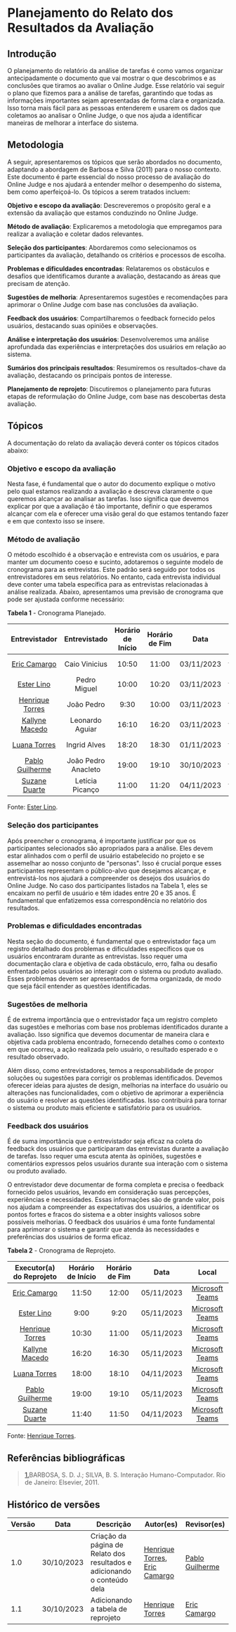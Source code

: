 # Planejamento do Relato dos Resultados da Avaliação

## Introdução

O planejamento do relatório da análise de tarefas é como vamos organizar antecipadamente o documento que vai mostrar o que descobrimos e as conclusões que tiramos ao avaliar o Online Judge. Esse relatório vai seguir o plano que fizemos para a análise de tarefas, garantindo que todas as informações importantes sejam apresentadas de forma clara e organizada. Isso torna mais fácil para as pessoas entenderem e usarem os dados que coletamos ao analisar o Online Judge, o que nos ajuda a identificar maneiras de melhorar a interface do sistema.

## Metodologia

A seguir, apresentaremos os tópicos que serão abordados no documento, adaptando a abordagem de Barbosa e Silva (2011) para o nosso contexto. Este documento é parte essencial do nosso processo de avaliação do Online Judge e nos ajudará a entender melhor o desempenho do sistema, bem como aperfeiçoá-lo. Os tópicos a serem tratados incluem:

**Objetivo e escopo da avaliação**: Descreveremos o propósito geral e a extensão da avaliação que estamos conduzindo no Online Judge.

**Método de avaliação**: Explicaremos a metodologia que empregamos para realizar a avaliação e coletar dados relevantes.

**Seleção dos participantes**: Abordaremos como selecionamos os participantes da avaliação, detalhando os critérios e processos de escolha.

**Problemas e dificuldades encontradas**: Relataremos os obstáculos e desafios que identificamos durante a avaliação, destacando as áreas que precisam de atenção.

**Sugestões de melhoria**: Apresentaremos sugestões e recomendações para aprimorar o Online Judge com base nas conclusões da avaliação.

**Feedback dos usuários**: Compartilharemos o feedback fornecido pelos usuários, destacando suas opiniões e observações.

**Análise e interpretação dos usuários**: Desenvolveremos uma análise aprofundada das experiências e interpretações dos usuários em relação ao sistema.

**Sumários dos principais resultados**: Resumiremos os resultados-chave da avaliação, destacando os principais pontos de interesse.

**Planejamento de reprojeto**: Discutiremos o planejamento para futuras etapas de reformulação do Online Judge, com base nas descobertas desta avaliação.

## Tópicos

A documentação do relato da avaliação deverá conter os tópicos citados abaixo:

### Objetivo e escopo da avaliação

Nesta fase, é fundamental que o autor do documento explique o motivo pelo qual estamos realizando a avaliação e descreva claramente o que queremos alcançar ao analisar as tarefas. Isso significa que devemos explicar por que a avaliação é tão importante, definir o que esperamos alcançar com ela e oferecer uma visão geral do que estamos tentando fazer e em que contexto isso se insere.

### Método de avaliação

O método escolhido é a observação e entrevista com os usuários, e para manter um documento coeso e sucinto, adotaremos o seguinte modelo de cronograma para as entrevistas. Este padrão será seguido por todos os entrevistadores em seus relatórios. No entanto, cada entrevista individual deve conter uma tabela específica para as entrevistas relacionadas à análise realizada. Abaixo, apresentamos uma previsão de cronograma que pode ser ajustada conforme necessário:

**Tabela 1** - Cronograma Planejado.

| Entrevistador | Entrevistado | Horário de Início | Horário de Fim |    Data    |    Local     |
| :----------------: | :-------------: | :---------------: | :------------: | :--------: | :----------: |
| [Eric Camargo](https://github.com/ericcs10) | Caio Vinicius | 10:50  | 11:00  | 03/11/2023  | [Microsoft Teams](https://www.microsoft.com/pt-br/microsoft-teams/compare-microsoft-teams-options-b?ef_id=_k_Cj0KCQjwhfipBhCqARIsAH9msbkh56peWVo27EaDzR8EbqXYiLK6YwC1NKbGDkdcn2Cmym6qqf15RrcaAthyEALw_wcB_k_&OCID=AIDcmm744r0i0o_SEM__k_Cj0KCQjwhfipBhCqARIsAH9msbkh56peWVo27EaDzR8EbqXYiLK6YwC1NKbGDkdcn2Cmym6qqf15RrcaAthyEALw_wcB_k_&gclid=Cj0KCQjwhfipBhCqARIsAH9msbkh56peWVo27EaDzR8EbqXYiLK6YwC1NKbGDkdcn2Cmym6qqf15RrcaAthyEALw_wcB) |
| [Ester Lino](https://github.com/esteerlino) | Pedro Miguel | 10:00 | 10:20 | 03/11/2023 | [Microsoft Teams](https://www.microsoft.com/pt-br/microsoft-teams/compare-microsoft-teams-options-b?ef_id=_k_Cj0KCQjwhfipBhCqARIsAH9msbkh56peWVo27EaDzR8EbqXYiLK6YwC1NKbGDkdcn2Cmym6qqf15RrcaAthyEALw_wcB_k_&OCID=AIDcmm744r0i0o_SEM__k_Cj0KCQjwhfipBhCqARIsAH9msbkh56peWVo27EaDzR8EbqXYiLK6YwC1NKbGDkdcn2Cmym6qqf15RrcaAthyEALw_wcB_k_&gclid=Cj0KCQjwhfipBhCqARIsAH9msbkh56peWVo27EaDzR8EbqXYiLK6YwC1NKbGDkdcn2Cmym6qqf15RrcaAthyEALw_wcB) |
| [Henrique Torres](https://github.com/henriqtorresl) | João Pedro | 9:30  | 10:00  | 03/11/2023  | [Microsoft Teams](https://www.microsoft.com/pt-br/microsoft-teams/compare-microsoft-teams-options-b?ef_id=_k_Cj0KCQjwhfipBhCqARIsAH9msbkh56peWVo27EaDzR8EbqXYiLK6YwC1NKbGDkdcn2Cmym6qqf15RrcaAthyEALw_wcB_k_&OCID=AIDcmm744r0i0o_SEM__k_Cj0KCQjwhfipBhCqARIsAH9msbkh56peWVo27EaDzR8EbqXYiLK6YwC1NKbGDkdcn2Cmym6qqf15RrcaAthyEALw_wcB_k_&gclid=Cj0KCQjwhfipBhCqARIsAH9msbkh56peWVo27EaDzR8EbqXYiLK6YwC1NKbGDkdcn2Cmym6qqf15RrcaAthyEALw_wcB) |
| [Kallyne Macedo](https://github.com/kalipassos) | Leonardo Aguiar | 16:10  | 16:20  | 03/11/2023  | [Microsoft Teams](https://www.microsoft.com/pt-br/microsoft-teams/compare-microsoft-teams-options-b?ef_id=_k_Cj0KCQjwhfipBhCqARIsAH9msbkh56peWVo27EaDzR8EbqXYiLK6YwC1NKbGDkdcn2Cmym6qqf15RrcaAthyEALw_wcB_k_&OCID=AIDcmm744r0i0o_SEM__k_Cj0KCQjwhfipBhCqARIsAH9msbkh56peWVo27EaDzR8EbqXYiLK6YwC1NKbGDkdcn2Cmym6qqf15RrcaAthyEALw_wcB_k_&gclid=Cj0KCQjwhfipBhCqARIsAH9msbkh56peWVo27EaDzR8EbqXYiLK6YwC1NKbGDkdcn2Cmym6qqf15RrcaAthyEALw_wcB) |
| [Luana Torres](https://github.com/luanatorress) | Ingrid Alves  | 18:20  | 18:30  | 01/11/2023  | [Microsoft Teams](https://www.microsoft.com/pt-br/microsoft-teams/compare-microsoft-teams-options-b?ef_id=_k_Cj0KCQjwhfipBhCqARIsAH9msbkh56peWVo27EaDzR8EbqXYiLK6YwC1NKbGDkdcn2Cmym6qqf15RrcaAthyEALw_wcB_k_&OCID=AIDcmm744r0i0o_SEM__k_Cj0KCQjwhfipBhCqARIsAH9msbkh56peWVo27EaDzR8EbqXYiLK6YwC1NKbGDkdcn2Cmym6qqf15RrcaAthyEALw_wcB_k_&gclid=Cj0KCQjwhfipBhCqARIsAH9msbkh56peWVo27EaDzR8EbqXYiLK6YwC1NKbGDkdcn2Cmym6qqf15RrcaAthyEALw_wcB) |
| [Pablo Guilherme](https://github.com/PabloGJBS) | João Pedro Anacleto | 19:00 | 19:10 | 30/10/2023 | [Microsoft Teams](https://www.microsoft.com/pt-br/microsoft-teams/compare-microsoft-teams-options-b?ef_id=_k_Cj0KCQjwhfipBhCqARIsAH9msbkh56peWVo27EaDzR8EbqXYiLK6YwC1NKbGDkdcn2Cmym6qqf15RrcaAthyEALw_wcB_k_&OCID=AIDcmm744r0i0o_SEM__k_Cj0KCQjwhfipBhCqARIsAH9msbkh56peWVo27EaDzR8EbqXYiLK6YwC1NKbGDkdcn2Cmym6qqf15RrcaAthyEALw_wcB_k_&gclid=Cj0KCQjwhfipBhCqARIsAH9msbkh56peWVo27EaDzR8EbqXYiLK6YwC1NKbGDkdcn2Cmym6qqf15RrcaAthyEALw_wcB) |
| [Suzane Duarte](https://github.com/suzaneduarte) | Letícia Picanço  | 11:00 | 11:20 | 04/11/2023 | [Microsoft Teams](https://www.microsoft.com/pt-br/microsoft-teams/compare-microsoft-teams-options-b?ef_id=_k_Cj0KCQjwhfipBhCqARIsAH9msbkh56peWVo27EaDzR8EbqXYiLK6YwC1NKbGDkdcn2Cmym6qqf15RrcaAthyEALw_wcB_k_&OCID=AIDcmm744r0i0o_SEM__k_Cj0KCQjwhfipBhCqARIsAH9msbkh56peWVo27EaDzR8EbqXYiLK6YwC1NKbGDkdcn2Cmym6qqf15RrcaAthyEALw_wcB_k_&gclid=Cj0KCQjwhfipBhCqARIsAH9msbkh56peWVo27EaDzR8EbqXYiLK6YwC1NKbGDkdcn2Cmym6qqf15RrcaAthyEALw_wcB) |

Fonte: [Ester Lino](https://github.com/esteerlino).

### Seleção dos participantes

Após preencher o cronograma, é importante justificar por que os participantes selecionados são apropriados para a análise. Eles devem estar alinhados com o perfil de usuário estabelecido no projeto e se assemelhar ao nosso conjunto de "personas". Isso é crucial porque esses participantes representam o público-alvo que desejamos alcançar, e entrevistá-los nos ajudará a compreender os desejos dos usuários do Online Judge. No caso dos participantes listados na Tabela 1, eles se encaixam no perfil de usuário e têm idades entre 20 e 35 anos. É fundamental que enfatizemos essa correspondência no relatório dos resultados.

### Problemas e dificuldades encontradas

Nesta seção do documento, é fundamental que o entrevistador faça um registro detalhado dos problemas e dificuldades específicos que os usuários encontraram durante as entrevistas. Isso requer uma documentação clara e objetiva de cada obstáculo, erro, falha ou desafio enfrentado pelos usuários ao interagir com o sistema ou produto avaliado. Esses problemas devem ser apresentados de forma organizada, de modo que seja fácil entender as questões identificadas.

### Sugestões de melhoria

É de extrema importância que o entrevistador faça um registro completo das sugestões e melhorias com base nos problemas identificados durante a avaliação. Isso significa que devemos documentar de maneira clara e objetiva cada problema encontrado, fornecendo detalhes como o contexto em que ocorreu, a ação realizada pelo usuário, o resultado esperado e o resultado observado.

Além disso, como entrevistadores, temos a responsabilidade de propor soluções ou sugestões para corrigir os problemas identificados. Devemos oferecer ideias para ajustes de design, melhorias na interface do usuário ou alterações nas funcionalidades, com o objetivo de aprimorar a experiência do usuário e resolver as questões identificadas. Isso contribuirá para tornar o sistema ou produto mais eficiente e satisfatório para os usuários.

### Feedback dos usuários

É de suma importância que o entrevistador seja eficaz na coleta do feedback dos usuários que participaram das entrevistas durante a avaliação de tarefas. Isso requer uma escuta atenta às opiniões, sugestões e comentários expressos pelos usuários durante sua interação com o sistema ou produto avaliado.

O entrevistador deve documentar de forma completa e precisa o feedback fornecido pelos usuários, levando em consideração suas percepções, experiências e necessidades. Essas informações são de grande valor, pois nos ajudam a compreender as expectativas dos usuários, a identificar os pontos fortes e fracos do sistema e a obter insights valiosos sobre possíveis melhorias. O feedback dos usuários é uma fonte fundamental para aprimorar o sistema e garantir que atenda às necessidades e preferências dos usuários de forma eficaz.

**Tabela 2** - Cronograma de Reprojeto.

| Executor(a) do Reprojeto | Horário de Início | Horário de Fim |    Data    |    Local     |
| :----------------: | :---------------: | :------------: | :--------: | :----------: |
| [Eric Camargo](https://github.com/ericcs10) | 11:50  | 12:00  | 05/11/2023  | [Microsoft Teams](https://www.microsoft.com/pt-br/microsoft-teams/compare-microsoft-teams-options-b?ef_id=_k_Cj0KCQjwhfipBhCqARIsAH9msbkh56peWVo27EaDzR8EbqXYiLK6YwC1NKbGDkdcn2Cmym6qqf15RrcaAthyEALw_wcB_k_&OCID=AIDcmm744r0i0o_SEM__k_Cj0KCQjwhfipBhCqARIsAH9msbkh56peWVo27EaDzR8EbqXYiLK6YwC1NKbGDkdcn2Cmym6qqf15RrcaAthyEALw_wcB_k_&gclid=Cj0KCQjwhfipBhCqARIsAH9msbkh56peWVo27EaDzR8EbqXYiLK6YwC1NKbGDkdcn2Cmym6qqf15RrcaAthyEALw_wcB) |
| [Ester Lino](https://github.com/esteerlino) | 9:00 | 9:20 | 05/11/2023 | [Microsoft Teams](https://www.microsoft.com/pt-br/microsoft-teams/compare-microsoft-teams-options-b?ef_id=_k_Cj0KCQjwhfipBhCqARIsAH9msbkh56peWVo27EaDzR8EbqXYiLK6YwC1NKbGDkdcn2Cmym6qqf15RrcaAthyEALw_wcB_k_&OCID=AIDcmm744r0i0o_SEM__k_Cj0KCQjwhfipBhCqARIsAH9msbkh56peWVo27EaDzR8EbqXYiLK6YwC1NKbGDkdcn2Cmym6qqf15RrcaAthyEALw_wcB_k_&gclid=Cj0KCQjwhfipBhCqARIsAH9msbkh56peWVo27EaDzR8EbqXYiLK6YwC1NKbGDkdcn2Cmym6qqf15RrcaAthyEALw_wcB) |
| [Henrique Torres](https://github.com/henriqtorresl) | 10:30  | 11:00  | 05/11/2023  | [Microsoft Teams](https://www.microsoft.com/pt-br/microsoft-teams/compare-microsoft-teams-options-b?ef_id=_k_Cj0KCQjwhfipBhCqARIsAH9msbkh56peWVo27EaDzR8EbqXYiLK6YwC1NKbGDkdcn2Cmym6qqf15RrcaAthyEALw_wcB_k_&OCID=AIDcmm744r0i0o_SEM__k_Cj0KCQjwhfipBhCqARIsAH9msbkh56peWVo27EaDzR8EbqXYiLK6YwC1NKbGDkdcn2Cmym6qqf15RrcaAthyEALw_wcB_k_&gclid=Cj0KCQjwhfipBhCqARIsAH9msbkh56peWVo27EaDzR8EbqXYiLK6YwC1NKbGDkdcn2Cmym6qqf15RrcaAthyEALw_wcB) |
| [Kallyne Macedo](https://github.com/kalipassos) | 16:20  | 16:30  | 05/11/2023  | [Microsoft Teams](https://www.microsoft.com/pt-br/microsoft-teams/compare-microsoft-teams-options-b?ef_id=_k_Cj0KCQjwhfipBhCqARIsAH9msbkh56peWVo27EaDzR8EbqXYiLK6YwC1NKbGDkdcn2Cmym6qqf15RrcaAthyEALw_wcB_k_&OCID=AIDcmm744r0i0o_SEM__k_Cj0KCQjwhfipBhCqARIsAH9msbkh56peWVo27EaDzR8EbqXYiLK6YwC1NKbGDkdcn2Cmym6qqf15RrcaAthyEALw_wcB_k_&gclid=Cj0KCQjwhfipBhCqARIsAH9msbkh56peWVo27EaDzR8EbqXYiLK6YwC1NKbGDkdcn2Cmym6qqf15RrcaAthyEALw_wcB) |
| [Luana Torres](https://github.com/luanatorress) | 18:00  | 18:10  | 04/11/2023  | [Microsoft Teams](https://www.microsoft.com/pt-br/microsoft-teams/compare-microsoft-teams-options-b?ef_id=_k_Cj0KCQjwhfipBhCqARIsAH9msbkh56peWVo27EaDzR8EbqXYiLK6YwC1NKbGDkdcn2Cmym6qqf15RrcaAthyEALw_wcB_k_&OCID=AIDcmm744r0i0o_SEM__k_Cj0KCQjwhfipBhCqARIsAH9msbkh56peWVo27EaDzR8EbqXYiLK6YwC1NKbGDkdcn2Cmym6qqf15RrcaAthyEALw_wcB_k_&gclid=Cj0KCQjwhfipBhCqARIsAH9msbkh56peWVo27EaDzR8EbqXYiLK6YwC1NKbGDkdcn2Cmym6qqf15RrcaAthyEALw_wcB) |
| [Pablo Guilherme](https://github.com/PabloGJBS) | 19:00 | 19:10 | 05/11/2023 | [Microsoft Teams](https://www.microsoft.com/pt-br/microsoft-teams/compare-microsoft-teams-options-b?ef_id=_k_Cj0KCQjwhfipBhCqARIsAH9msbkh56peWVo27EaDzR8EbqXYiLK6YwC1NKbGDkdcn2Cmym6qqf15RrcaAthyEALw_wcB_k_&OCID=AIDcmm744r0i0o_SEM__k_Cj0KCQjwhfipBhCqARIsAH9msbkh56peWVo27EaDzR8EbqXYiLK6YwC1NKbGDkdcn2Cmym6qqf15RrcaAthyEALw_wcB_k_&gclid=Cj0KCQjwhfipBhCqARIsAH9msbkh56peWVo27EaDzR8EbqXYiLK6YwC1NKbGDkdcn2Cmym6qqf15RrcaAthyEALw_wcB) |
| [Suzane Duarte](https://github.com/suzaneduarte) | 11:40 | 11:50 | 04/11/2023 | [Microsoft Teams](https://www.microsoft.com/pt-br/microsoft-teams/compare-microsoft-teams-options-b?ef_id=_k_Cj0KCQjwhfipBhCqARIsAH9msbkh56peWVo27EaDzR8EbqXYiLK6YwC1NKbGDkdcn2Cmym6qqf15RrcaAthyEALw_wcB_k_&OCID=AIDcmm744r0i0o_SEM__k_Cj0KCQjwhfipBhCqARIsAH9msbkh56peWVo27EaDzR8EbqXYiLK6YwC1NKbGDkdcn2Cmym6qqf15RrcaAthyEALw_wcB_k_&gclid=Cj0KCQjwhfipBhCqARIsAH9msbkh56peWVo27EaDzR8EbqXYiLK6YwC1NKbGDkdcn2Cmym6qqf15RrcaAthyEALw_wcB) |

Fonte: [Henrique Torres](https://github.com/henriqtorresl).

## Referências bibliográficas

> <a id="REF1" href="#anchor_1">1.</a>BARBOSA, S. D. J.; SILVA, B. S. Interação Humano-Computador. Rio de Janeiro: Elsevier, 2011.<br>

## Histórico de versões

| Versão | Data       | Descrição                    | Autor(es)                                                                                         | Revisor(es)                                 |
| ------ | ---------- | ---------------------------- | ------------------------------------------------------------------------------------------------- | ------------------------------------------- |
| 1.0    | 30/10/2023 | Criação da página de Relato dos resultados e adicionando o conteúdo dela          | [Henrique Torres](https://github.com/henriqtorresl), [Eric Camargo](https://github.com/Ericcs10) |  [Pablo Guilherme](https://github.com/PabloGJBS) |
| 1.1    | 30/10/2023 | Adicionando a tabela de reprojeto          | [Henrique Torres](https://github.com/henriqtorresl) |  [Eric Camargo](https://github.com/Ericcs10) |
